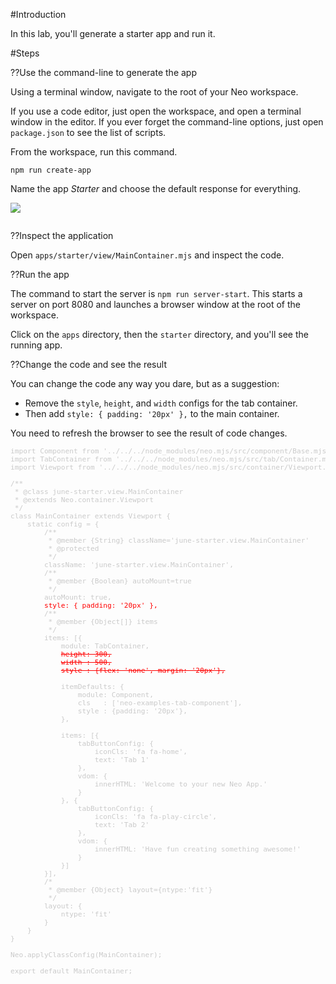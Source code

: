 #Introduction

In this lab, you'll generate a starter app and run it.

#Steps

??Use the command-line to generate the app

Using a terminal window, navigate to the root of your Neo workspace.

If you use a code editor, just open the workspace, and open a terminal
window in the editor. If you ever forget the command-line options, 
just open `package.json` to see the list of scripts.

From the workspace, run this command.

    npm run create-app

Name the app _Starter_ and choose the default response for everything.

<img src="https://s3.amazonaws.com/edu.umich.rahder.neo.learn.images/intro/NpmRunCreateApp.png"/>

<pre>
</pre>

??Inspect the application

Open `apps/starter/view/MainContainer.mjs` and inspect the code.

??Run the app
 
 The command to start the server is `npm run server-start`. This starts a server
 on port 8080 and launches a browser window at the root of the workspace. 

 Click on the `apps` directory, then the `starter` directory, and you'll see the
 running app.

??Change the code and see the result

You can change the code any way you dare, but as a suggestion:
- Remove the `style`, `height`, and `width` configs for the tab container. 
- Then add `style: { padding: '20px' },` to the main container. 

You need to refresh the browser to see the result of code changes.

<pre style="font-size: 80%; color:#cacaca;">
import Component from '../../../node_modules/neo.mjs/src/component/Base.mjs';
import TabContainer from '../../../node_modules/neo.mjs/src/tab/Container.mjs';
import Viewport from '../../../node_modules/neo.mjs/src/container/Viewport.mjs';

/**
 * @class june-starter.view.MainContainer
 * @extends Neo.container.Viewport
 */
class MainContainer extends Viewport {
    static config = {
        /**
         * @member {String} className='june-starter.view.MainContainer'
         * @protected
         */
        className: 'june-starter.view.MainContainer',
        /**
         * @member {Boolean} autoMount=true
         */
        autoMount: true,
        <span style="color:red;">style: { padding: '20px' },</span>
        /**
         * @member {Object[]} items
         */
        items: [{
            module: TabContainer,
            <s style="color:red;">height: 300,</s>
            <s style="color:red;">width : 500,</s>
            <s style="color:red;">style : {flex: 'none', margin: '20px'},</s>

            itemDefaults: {
                module: Component,
                cls   : ['neo-examples-tab-component'],
                style : {padding: '20px'},
            },

            items: [{
                tabButtonConfig: {
                    iconCls: 'fa fa-home',
                    text: 'Tab 1'
                },
                vdom: {
                    innerHTML: 'Welcome to your new Neo App.'
                }
            }, {
                tabButtonConfig: {
                    iconCls: 'fa fa-play-circle',
                    text: 'Tab 2'
                },
                vdom: {
                    innerHTML: 'Have fun creating something awesome!'
                }
            }]
        }],
        /*
         * @member {Object} layout={ntype:'fit'}
         */
        layout: {
            ntype: 'fit'
        }
    }
}

Neo.applyClassConfig(MainContainer);

export default MainContainer;
</pre>